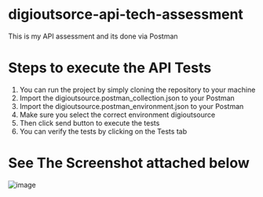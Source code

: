 # digioutsorce-api-tech-assessment

 This is my API assessment and its done via Postman 

# Steps to execute the API Tests


1. You can run the project by simply cloning the repository to your machine
2. Import the digioutsource.postman_collection.json to your Postman
3. Import the  digioutsource.postman_environment.json to your Postman
4. Make sure you select the correct environment digioutsource
5. Then click send button to execute the tests
6. You can verify the tests by clicking on the Tests tab 


 # See The Screenshot attached below 
 
![image](https://user-images.githubusercontent.com/12251485/155746044-ec680786-9e41-4c7a-ae44-7a67913d4bbe.png)

